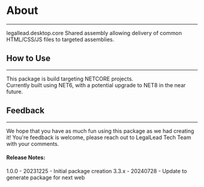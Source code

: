 # About
---

legallead.desktop.core 
Shared assembly allowing delivery of common HTML/CSS/JS files to targeted assemblies.

## How to Use
---

This package is build targeting NETCORE projects.  
Currently built using NET6, with a potential upgrade to NET8 in the near future.

## Feedback
---  
We hope that you have as much fun using this package as we had creating it! 
You're feedback is welcome, please reach out to LegalLead Tech Team with your comments.

#### Release Notes:

1.0.0 - 20231225 - Initial package creation
3.3.x - 20240728 - Update to generate package for next web